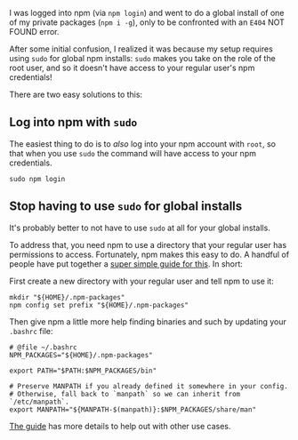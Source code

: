 I was logged into npm (via `npm login`) and went to do a global install of one of my private packages (`npm i -g`), only to be confronted with an `E404` NOT FOUND error.

After some initial confusion, I realized it was because my setup requires using `sudo` for global npm installs: `sudo` makes you take on the role of the root user, and so it doesn't have access to your regular user's npm credentials!

There are two easy solutions to this:

## Log into npm with `sudo`

The easiest thing to do is to _also_ log into your npm account with `root`, so that when you use `sudo` the command will have access to your npm credentials.

```shell
sudo npm login
```

## Stop having to use `sudo` for global installs

It's probably better to not have to use `sudo` at all for your global installs.

To address that, you need npm to use a directory that your regular user has permissions to access. Fortunately, npm makes this easy to do. A handful of people have put together a [super simple guide for this](https://github.com/sindresorhus/guides/blob/main/npm-global-without-sudo.md). In short:

First create a new directory with your regular user and tell npm to use it:

```shell
mkdir "${HOME}/.npm-packages"
npm config set prefix "${HOME}/.npm-packages"
```

Then give npm a little more help finding binaries and such by updating your `.bashrc` file:

```shell
# @file ~/.bashrc
NPM_PACKAGES="${HOME}/.npm-packages"

export PATH="$PATH:$NPM_PACKAGES/bin"

# Preserve MANPATH if you already defined it somewhere in your config.
# Otherwise, fall back to `manpath` so we can inherit from `/etc/manpath`.
export MANPATH="${MANPATH-$(manpath)}:$NPM_PACKAGES/share/man"
```

[The guide](https://github.com/sindresorhus/guides/blob/main/npm-global-without-sudo.md) has more details to help out with other use cases.
